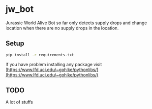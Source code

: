 # jw_bot

Jurassic World Alive Bot so far only detects supply drops and change location when there are no supply drops in the location.

## Setup 

```bash
pip install -r requirements.txt
```

If you have problem installing any package visit [https://www.lfd.uci.edu/~gohlke/pythonlibs/](https://www.lfd.uci.edu/~gohlke/pythonlibs/)

## TODO

A lot of stuffs
